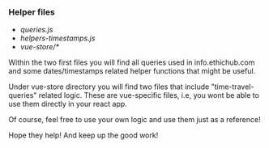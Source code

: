 ### Helper files

- _queries.js_
- _helpers-timestamps.js_
- _vue-store/\*_

Within the two first files you will find all queries used in info.ethichub.com and some dates/timestamps related helper functions that might be useful.

Under vue-store directory you will find two files that include "time-travel-queries" related logic. These are vue-specific files, i.e, you wont be able to use them directly in your react app.

Of course, feel free to use your own logic and use them just as a reference!

Hope they help! And keep up the good work!
